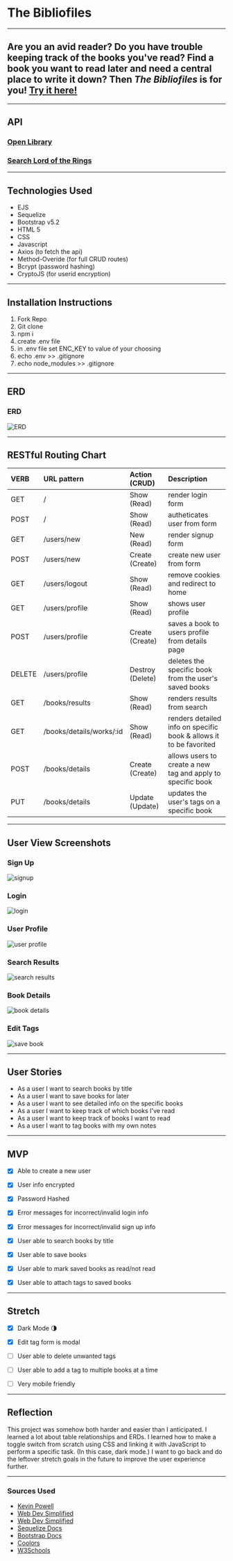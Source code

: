 # The Bibliofiles
---

## Are you an avid reader? Do you have trouble keeping track of the books you've read? Find a book you want to read later and need a central place to write it down? Then *The Bibliofiles* is for you! [Try it here!](https://the-bibliofiles.herokuapp.com/)

---

## API
### [Open Library](https://openlibrary.org/developers/api)


### [Search Lord of the Rings](http://openlibrary.org/search.json?title=the+lord+of+the+rings)

---

## Technologies Used
- EJS
- Sequelize
- Bootstrap v5.2
- HTML 5
- CSS
- Javascript
- Axios (to fetch the api)
- Method-Overide (for full CRUD routes)
- Bcrypt (password hashing)
- CryptoJS (for userid encryption)

---

## Installation Instructions

1. Fork Repo
1. Git clone
1. npm i
1. create .env file
1. in .env file set ENC_KEY to value of your choosing
1. echo .env >> .gitignore
1. echo node_modules >> .gitignore


---

## ERD

### ERD
![ERD](/images/ERD.png)

---

## RESTful Routing Chart

| VERB | URL pattern | Action \(CRUD\) | Description |
| :--- | :--- | :--- | :--- |
| GET | / | Show \(Read\) | render login form |
| POST | / | Show \(Read\) | autheticates user from form|
| GET | /users/new | New \(Read\) | render signup form |
| POST | /users/new |Create \(Create\) | create new user from form |
| GET | /users/logout | Show \(Read\) | remove cookies and redirect to home |
| GET | /users/profile | Show \(Read\) | shows user profile |
| POST | /users/profile | Create \(Create\) | saves a book to users profile from details page |
| DELETE | /users/profile | Destroy \(Delete\) | deletes the specific book from the user's saved books |
| GET | /books/results | Show \(Read\) | renders results from search |
| GET | /books/details/works/:id | Show \(Read\) | renders detailed info on specific book & allows it to be favorited|
| POST | /books/details | Create \(Create\) | allows users to create a new tag and apply to specific book|
| PUT | /books/details | Update \(Update\) | updates the user's tags on a specific book |

---

## User View Screenshots

### Sign Up
![signup](./images/sign-up-page.png)

### Login
![login](./images/login-page.png)

### User Profile
![user profile](./images/profile-page.png)

### Search Results
![search results](./images/search-results-page.png)

### Book Details
![book details](./images/book-details-page.png)

### Edit Tags
![save book](./images/edit-tags-modal.png)

---

## User Stories
- As a user I want to search books by title
- As a user I want to save books for later
- As a user I want to see detailed info on the specific books
- As a user I want to keep track of which books I've read
- As a user I want to keep track of books I want to read
- As a user I want to tag books with my own notes

---

## MVP
- [X] Able to create a new user
- [X] User info encrypted
- [X] Password Hashed
- [X] Error messages for incorrect/invalid login info
- [X] Error messages for incorrect/invalid sign up info
- [X] User able to search books by title
- [X] User able to save books
- [X] User able to mark saved books as read/not read
- [X] User able to attach tags to saved books


---

## Stretch
- [X] Dark Mode 🌗
- [X] Edit tag form is modal
- [ ] User able to delete unwanted tags
- [ ] User able to add a tag to multiple books at a time
- [ ] Very mobile friendly


---

## Reflection

This project was somehow both harder and easier than I anticipated. I learned a lot about table relationships and ERDs. I learned how to make a toggle switch from scratch using CSS and linking it with JavaScript to perform a specific task. (In this case, dark mode.) I want to go back and do the leftover stretch goals in the future to improve the user experience further.

---

### Sources Used
- [Kevin Powell](https://www.youtube.com/watch?v=wodWDIdV9BY&ab_channel=KevinPowell)
- [Web Dev Simplified](https://www.youtube.com/watch?v=N8BZvfRD_eU&ab_channel=WebDevSimplified)
- [Web Dev Simplified](https://www.youtube.com/watch?v=RiWxhm5ZdFM&ab_channel=WebDevSimplified)
- [Sequelize Docs](https://sequelize.org/docs/v6/core-concepts/model-querying-basics/)
- [Bootstrap Docs](https://getbootstrap.com/docs/5.2/components/modal/#accessibility)
- [Coolors](https://coolors.co/palette/000814-001d3d-003566-ffc300-ffd60a)
- [W3Schools](https://www.w3schools.com/)